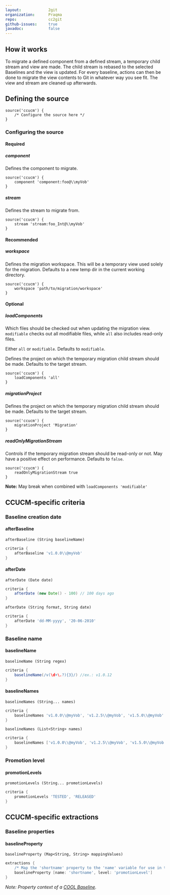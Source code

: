 ```yaml
---
layout:            2git
organization:      Praqma
repo:              cc2git
github-issues:     true
javadoc:           false
---
```


## How it works

To migrate a defined component from a defined stream, a temporary child stream and view are made.
The child stream is rebased to the selected Baselines and the view is updated.
For every baseline, actions can then be done to migrate the view contents to Git in whatever way you see fit.
The view and stream are cleaned up afterwards.

## Defining the source

```
source('ccucm') {
    /* Configure the source here */
}
```

### Configuring the source

#### Required

##### component

Defines the component to migrate.
```
source('ccucm') {
    component 'component:foo@\\myVob'
}
```

##### stream

Defines the stream to migrate from.

```
source('ccucm') {
    stream 'stream:foo_Int@\\myVob'
}
```
#### Recommended

##### workspace

Defines the migration workspace. This will be a temporary view used solely for the migration.
Defaults to a new temp dir in the current working directory.

```
source('ccucm') {
    workspace 'path/to/migration/workspace'
}
```

#### Optional
                     
##### loadComponents

Which files should be checked out when updating the migration view.
`modifiable` checks out all modifiable files, while `all` also includes read-only files. 

Either `all` or `modifiable`. Defaults to `modifiable`.

Defines the project on which the temporary migration child stream should be made.
Defaults to the target stream.

```
source('ccucm') {
    loadComponents 'all'
}
```

##### migrationProject

Defines the project on which the temporary migration child stream should be made.
Defaults to the target stream.

```
source('ccucm') {
    migrationProject 'Migration'
}
```

##### readOnlyMigrationStream

Controls if the temporary migration stream should be read-only or not.
May have a positive effect on performance.
Defaults to `false`.

```
source('ccucm') {
    readOnlyMigrationStream true
}
```
**Note:** May break when combined with `loadComponents 'modifiable'`

## CCUCM-specific criteria

### Baseline creation date

#### afterBaseline

`afterBaseline (String baselineName)`

```groovy
criteria {
    afterBaseline 'v1.0.0\\@myVob'
}
```

#### afterDate

`afterDate (Date date)`

```groovy
criteria {
    afterDate (new Date() - 100) // 100 days ago
}
```

`afterDate (String format, String date)`

```groovy
criteria {
    afterDate 'dd-MM-yyyy', '20-06-2010'
}
```

### Baseline name

#### baselineName

`baselineName (String regex)`

```groovy
criteria {
    baselineName(/v(\d+\.?){3}/) //ex.: v1.0.12
}
```

#### baselineNames

`baselineNames (String... names)`

```groovy
criteria {
    baselineNames 'v1.0.0\\@myVob', 'v1.2.5\\@myVob', 'v1.5.0\\@myVob'
}
```

`baselineNames (List<String> names)`

```groovy
criteria {
    baselineNames ['v1.0.0\\@myVob', 'v1.2.5\\@myVob', 'v1.5.0\\@myVob']
}
```

### Promotion level

#### promotionLevels

`promotionLevels (String... promotionLevels)`

```groovy
criteria {
    promotionLevels 'TESTED', 'RELEASED'
}
```

## CCUCM-specific extractions

### Baseline properties

#### baselineProperty

`baselineProperty (Map<String, String> mappingValues)`

```groovy
extractions {
    /* Map the 'shortname' property to the 'name' variable for use in the actions. */
    baselineProperty [name: 'shortname', level: 'promotionLevel']
}
```
*Note: Property context of a [COOL Baseline](https://github.com/Praqma/cool/blob/master/src/main/java/net/praqma/clearcase/ucm/entities/Baseline.java).*
